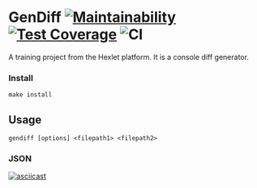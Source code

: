# GenDiff [![Maintainability](https://api.codeclimate.com/v1/badges/911c43f0f5ab07b5dd29/maintainability)](https://codeclimate.com/github/Hrommi/frontend-project-lvl2/maintainability) [![Test Coverage](https://api.codeclimate.com/v1/badges/911c43f0f5ab07b5dd29/test_coverage)](https://codeclimate.com/github/Hrommi/frontend-project-lvl2/test_coverage) ![[CI](https://github.com/Hrommi/frontend-project-lvl2/workflows/Node.js%20CI/badge.svg)](https://github.com/Hrommi/frontend-project-lvl2/actions?query=workflow%3A%22Node.js+CI%22)
A training project from the Hexlet platform. It is a console diff generator.

### Install
```
make install
```
## Usage
```
gendiff [options] <filepath1> <filepath2>
```
### JSON
[![asciicast](https://asciinema.org/a/NWTrvpVrVqIrfFPFf5nlIseul.svg)](https://asciinema.org/a/NWTrvpVrVqIrfFPFf5nlIseul)
